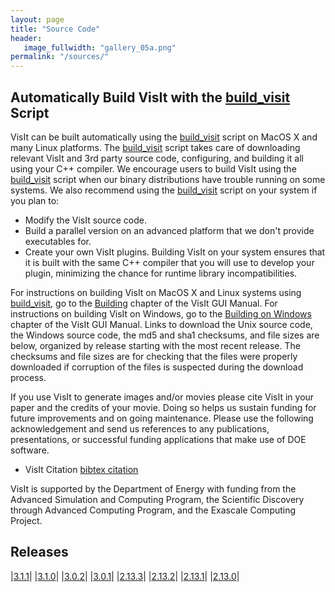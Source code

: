 ```yaml
---
layout: page
title: "Source Code"
header:
   image_fullwidth: "gallery_05a.png"
permalink: "/sources/"
---
```


## Automatically Build VisIt with the [build_visit](https://github.com/visit-dav/visit/releases/download/v3.1.1/build_visit3_1_1) Script

VisIt can be built automatically using the [build_visit](https://github.com/visit-dav/visit/releases/download/v3.1.1/build_visit3_1_1) script on MacOS X and many Linux platforms. The [build_visit](https://github.com/visit-dav/visit/releases/download/v3.1.1/build_visit3_1_1) script takes care of downloading relevant VisIt and 3rd party source code, configuring, and building it all using your C++ compiler. We encourage users to build VisIt using the [build_visit](https://github.com/visit-dav/visit/releases/download/v3.1.1/build_visit3_1_1) script when our binary distributions have trouble running on some systems. We also recommend using the [build_visit](https://github.com/visit-dav/visit/releases/download/v3.1.1/build_visit3_1_1) script on your system if you plan to:

* Modify the VisIt source code. 
* Build a parallel version on an advanced platform that we don't provide executables for.
* Create your own VisIt plugins. Building VisIt on your system ensures that it is built with the same C++ compiler that you will use to develop your plugin, minimizing the chance for runtime library incompatibilities.

For instructions on building VisIt on MacOS X and Linux systems using [build_visit](https://github.com/visit-dav/visit/releases/download/v3.1.1/build_visit3_1_1), go to the [Building](https://visit-sphinx-github-user-manual.readthedocs.io/en/develop/gui_manual/Building/index.html) chapter of the VisIt GUI Manual. For instructions on building VisIt on Windows, go to the [Building on Windows](https://visit-sphinx-github-user-manual.readthedocs.io/en/develop/gui_manual/BuildingOnWindows/index.html) chapter of the VisIt GUI Manual. Links to download the Unix source code, the Windows source code, the md5 and sha1 checksums, and file sizes are below, organized by release starting with the most recent release. The checksums and file sizes are for checking that the files were properly downloaded if corruption of the files is suspected during the download process.

If you use VisIt to generate images and/or movies please cite VisIt in your paper and the credits of your movie. Doing so helps us sustain funding for future improvements and on going maintenance. Please use the following acknowledgement and send us references to any publications, presentations, or successful funding applications that make use of DOE software.

* VisIt Citation [bibtex citation](visit-citation.md)

VisIt is supported by the Department of Energy with funding from the Advanced Simulation and Computing Program, the Scientific Discovery through Advanced Computing Program, and the Exascale Computing Project.

## Releases

|[3.1.1](https://github.com/visit-dav/visit/releases/tag/v3.1.1)|
|[3.1.0](https://github.com/visit-dav/visit/releases/tag/v3.1.0)|
|[3.0.2](https://github.com/visit-dav/visit/releases/tag/v3.0.2)|
|[3.0.1](https://github.com/visit-dav/visit/releases/tag/v3.0.1)|
|[2.13.3](https://github.com/visit-dav/visit/releases/tag/v2.13.3)|
|[2.13.2](https://github.com/visit-dav/visit/releases/tag/v2.13.2)|
|[2.13.1](https://github.com/visit-dav/visit/releases/tag/v2.13.1)|
|[2.13.0](https://github.com/visit-dav/visit/releases/tag/v2.13.0)|
